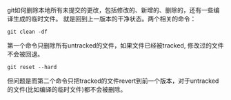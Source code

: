git如何删除本地所有未提交的更改，包括修改的、新增的、删除的，还有一些编译生成的临时文件。
就是回到上一版本的干净状态。两个相关的命令：

```
git clean -df
```
第一个命令只删除所有untracked的文件，如果文件已经被tracked, 修改过的文件不会被回退。

```
git reset --hard
```

但问题是而第二个命令只把tracked的文件revert到前一个版本，对于untracked的文件(比如编译的临时文件)都不会被删除。
